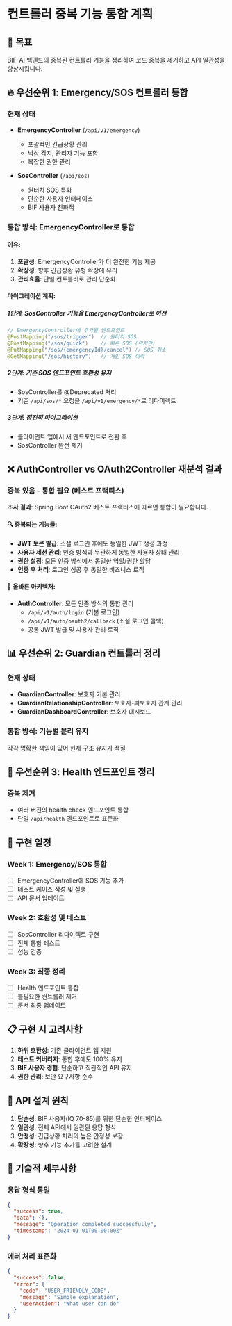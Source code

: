 # 컨트롤러 중복 기능 통합 계획

## 🎯 목표
BIF-AI 백엔드의 중복된 컨트롤러 기능을 정리하여 코드 중복을 제거하고 API 일관성을 향상시킵니다.

## 🔥 우선순위 1: Emergency/SOS 컨트롤러 통합

### 현재 상태
- **EmergencyController** (`/api/v1/emergency`)
  - 포괄적인 긴급상황 관리
  - 낙상 감지, 관리자 기능 포함
  - 복잡한 권한 관리

- **SosController** (`/api/sos`)
  - 원터치 SOS 특화
  - 단순한 사용자 인터페이스
  - BIF 사용자 친화적

### 통합 방식: **EmergencyController로 통합**

#### 이유:
1. **포괄성**: EmergencyController가 더 완전한 기능 제공
2. **확장성**: 향후 긴급상황 유형 확장에 유리
3. **관리효율**: 단일 컨트롤러로 관리 단순화

#### 마이그레이션 계획:

##### 1단계: SosController 기능을 EmergencyController로 이전
```java
// EmergencyController에 추가될 엔드포인트
@PostMapping("/sos/trigger")  // 원터치 SOS
@PostMapping("/sos/quick")    // 빠른 SOS (위치만)
@PutMapping("/sos/{emergencyId}/cancel") // SOS 취소
@GetMapping("/sos/history")   // 개인 SOS 이력
```

##### 2단계: 기존 SOS 엔드포인트 호환성 유지
- SosController를 @Deprecated 처리
- 기존 `/api/sos/*` 요청을 `/api/v1/emergency/*`로 리다이렉트

##### 3단계: 점진적 마이그레이션
- 클라이언트 앱에서 새 엔드포인트로 전환 후
- SosController 완전 제거

## ❌ AuthController vs OAuth2Controller 재분석 결과

### 중복 있음 - 통합 필요 (베스트 프랙티스)
**조사 결과**: Spring Boot OAuth2 베스트 프랙티스에 따르면 통합이 필요합니다.

#### 🔍 **중복되는 기능들**:
- **JWT 토큰 발급**: 소셜 로그인 후에도 동일한 JWT 생성 과정
- **사용자 세션 관리**: 인증 방식과 무관하게 동일한 사용자 상태 관리
- **권한 설정**: 모든 인증 방식에서 동일한 역할/권한 할당
- **인증 후 처리**: 로그인 성공 후 동일한 비즈니스 로직

#### 🎯 **올바른 아키텍처**:
- **AuthController**: 모든 인증 방식의 통합 관리
  - `/api/v1/auth/login` (기본 로그인)
  - `/api/v1/auth/oauth2/callback` (소셜 로그인 콜백)
  - 공통 JWT 발급 및 사용자 관리 로직

## 📊 우선순위 2: Guardian 컨트롤러 정리

### 현재 상태
- **GuardianController**: 보호자 기본 관리
- **GuardianRelationshipController**: 보호자-피보호자 관계 관리
- **GuardianDashboardController**: 보호자 대시보드

### 통합 방식: **기능별 분리 유지**
각각 명확한 책임이 있어 현재 구조 유지가 적절

## 🎯 우선순위 3: Health 엔드포인트 정리

### 중복 제거
- 여러 버전의 health check 엔드포인트 통합
- 단일 `/api/health` 엔드포인트로 표준화

## 📅 구현 일정

### Week 1: Emergency/SOS 통합
- [ ] EmergencyController에 SOS 기능 추가
- [ ] 테스트 케이스 작성 및 실행
- [ ] API 문서 업데이트

### Week 2: 호환성 및 테스트
- [ ] SosController 리다이렉트 구현
- [ ] 전체 통합 테스트
- [ ] 성능 검증

### Week 3: 최종 정리
- [ ] Health 엔드포인트 통합
- [ ] 불필요한 컨트롤러 제거
- [ ] 문서 최종 업데이트

## 📋 구현 시 고려사항

1. **하위 호환성**: 기존 클라이언트 앱 지원
2. **테스트 커버리지**: 통합 후에도 100% 유지
3. **BIF 사용자 경험**: 단순하고 직관적인 API 유지
4. **권한 관리**: 보안 요구사항 준수

## 📖 API 설계 원칙

1. **단순성**: BIF 사용자(IQ 70-85)를 위한 단순한 인터페이스
2. **일관성**: 전체 API에서 일관된 응답 형식
3. **안정성**: 긴급상황 처리의 높은 안정성 보장
4. **확장성**: 향후 기능 추가를 고려한 설계

## 🔧 기술적 세부사항

### 응답 형식 통일
```json
{
  "success": true,
  "data": {},
  "message": "Operation completed successfully",
  "timestamp": "2024-01-01T00:00:00Z"
}
```

### 에러 처리 표준화
```json
{
  "success": false,
  "error": {
    "code": "USER_FRIENDLY_CODE",
    "message": "Simple explanation",
    "userAction": "What user can do"
  }
}
```
